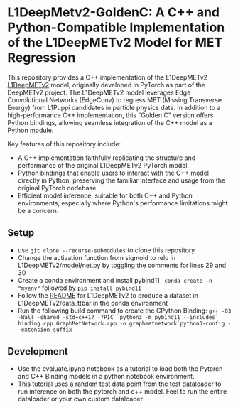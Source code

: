 # L1DeepMetv2-GoldenC: A C++ and Python-Compatible Implementation of the L1DeepMETv2 Model for MET Regression
This repository provides a C++ implementation of the L1DeepMETv2 [L1DeepMETv2](https://github.com/DeepMETv2/L1DeepMETv2/tree/3f6ea5777704cfe7ed64f847f9be8735594484cc) model, originally developed in PyTorch as part of the DeepMETv2 project. The L1DeepMETv2 model leverages Edge Convolutional Networks (EdgeConv) to regress MET (Missing Transverse Energy) from L1Puppi candidates in particle physics data. In addition to a high-performance C++ implementation, this "Golden C" version offers Python bindings, allowing seamless integration of the C++ model as a Python module.

Key features of this repository include:

- A C++ implementation faithfully replicating the structure and performance of the original L1DeepMETv2 PyTorch model.
- Python bindings that enable users to interact with the C++ model directly in Python, preserving the familiar interface and usage from the original PyTorch codebase.
- Efficient model inference, suitable for both C++ and Python environments, especially where Python's performance limitations might be a concern.

## Setup
- use ```git clone --recurse-submodules``` to clone this repository
- Change the activation function from sigmoid to relu in L1DeepMETv2/model/net.py by toggling the comments for lines 29 and 30
- Create a conda environment and install pybind11 ``` conda create -n "myenv"``` followed by ```pip install pybind11```
- Follow the [README](https://github.com/DeepMETv2/L1DeepMETv2/tree/3f6ea5777704cfe7ed64f847f9be8735594484cc#) for L1DeepMETv2 to produce a dataset in L1DeepMETv2/data_ttbar in the conda environment
- Run the following build command to create the CPython Binding: ```g++ -O3 -Wall -shared -std=c++17 -fPIC `python3 -m pybind11 --includes` binding.cpp GraphMetNetwork.cpp -o graphmetnetwork`python3-config --extension-suffix```

## Development
- Use the evaluate.ipynb notebook as a tutorial to load both the Pytorch and C++ Binding models in a python notebook environment. 
- This tutorial uses a random test data point from the test dataloader to run inference on both the pytorch and c++ model. Feel to run the entire dataloader or your own custom dataloader
